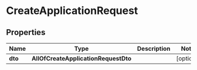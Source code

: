 # CreateApplicationRequest

## Properties
Name | Type | Description | Notes
------------ | ------------- | ------------- | -------------
**dto** | **AllOfCreateApplicationRequestDto** |  |  [optional]
